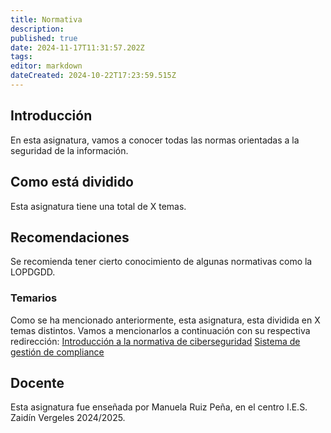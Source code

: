 ```yaml
---
title: Normativa
description: 
published: true
date: 2024-11-17T11:31:57.202Z
tags: 
editor: markdown
dateCreated: 2024-10-22T17:23:59.515Z
---
```


## Introducción
En esta asignatura, vamos a conocer todas las normas orientadas a la seguridad de la información.
## Como está dividido
Esta asignatura tiene una total de X temas.
## Recomendaciones
Se recomienda tener cierto conocimiento de algunas normativas como la LOPDGDD.
### Temarios
Como se ha mencionado anteriormente, esta asignatura, esta dividida en X temas distintos. Vamos a mencionarlos a continuación con su respectiva redirección:
[Introducción a la normativa de ciberseguridad](/ciber/Normativa/introduccion)
[Sistema de gestión de compliance]()

## Docente
Esta asignatura fue enseñada por Manuela Ruiz Peña, en el centro I.E.S. Zaidín Vergeles 2024/2025.
